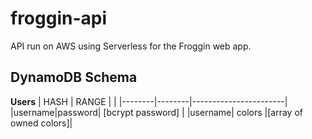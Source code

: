 # froggin-api
API run on AWS using Serverless for the Froggin web app.

## DynamoDB Schema
**Users**
|  HASH  |  RANGE |                       |
|--------|--------|-----------------------|
|username|password|   [bcrypt password]   |
|username| colors |[array of owned colors]|
